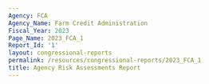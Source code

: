 ```yaml
---
Agency: FCA
Agency_Name: Farm Credit Administration
Fiscal_Year: 2023
Page_Name: 2023_FCA_1
Report_Id: '1'
layout: congressional-reports
permalink: /resources/congressional-reports/2023_FCA_1
title: Agency Risk Assessments Report
---
```

